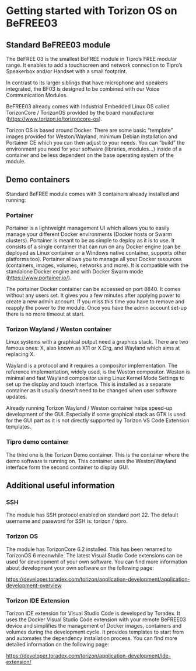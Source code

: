 # Getting started with Torizon OS on BeFREE03

## Standard BeFREE03 module

The BeFREE 03 is the smallest BeFREE module in Tipro’s FREE modular range. It enables to add a touchscreen and network connection to Tipro’s Speakerbox and/or Handset with a small footprint.

In contrast to its larger siblings that have microphone and speakers integrated, the BF03 is designed to be combined with our Voice Communication Modules.

BeFREE03 already comes with Industrial Embedded Linux OS called TorizonCore / TorizonOS provided by the board manufacturer (<https://www.torizon.io/torizoncore-os>).

Torizon OS is based around Docker. There are some basic “template” images provided for Weston/Wayland, minimum Debian installation and Portainer CE which you can then adjust to your needs. You can “build” the environment you need for your software (libraries, modules…) inside of a container and be less dependent on the base operating system of the module.

## Demo containers

Standard BeFREE module comes with 3 containers already installed and running:

### Portainer

Portainer is a lightweight management UI which allows you to easily manage your different Docker environments (Docker hosts or Swarm clusters). Portainer is meant to be as simple to deploy as it is to use. It consists of a single container that can run on any Docker engine (can be deployed as Linux container or a Windows native container, supports other platforms too). Portainer allows you to manage all your Docker resources (containers, images, volumes, networks and more). It is compatible with the standalone Docker engine and with Docker Swarm mode (<https://www.portainer.io/>).

The portainer Docker container can be accessed on port 8840. It comes without any users set. It gives you a few minutes after applying power to create a new admin account. If you miss this time you have to remove and reapply the power to the module. Once you have the admin account set-up there is no more timeout at start.

### Torizon Wayland / Weston container

Linux systems with a graphical output need a graphics stack. There are two famous ones: X, also known as X11 or X.Org, and Wayland which aims at replacing X.

Wayland is a protocol and it requires a compositor implementation. The reference implementation, widely used, is the Weston compositor. Weston is minimal and fast Wayland compositor using Linux Kernel Mode Settings to set up the display and touch interface. This is installed as a separate container as it usually doesn’t need to be changed when user software updates.

Already running Torizon Wayland / Weston container helps speed-up development of the GUI. Especially if some graphical stack as GTK is used for the GUI part as it is not directly supported by Torizon VS Code Extension templates.

### Tipro demo container

The third one is the Torizon Demo container. This is the container where the demo software is running on. This container uses the Weston/Wayland interface form the second container to display GUI.

## Additional useful information

### SSH

The module has SSH protocol enabled on standard port 22. The default username and password for SSH is: torizon / tipro.

### Torizon OS

The module has TorizonCore 6.2 installed. This has been renamed to TorizonOS 6 meanwhile. The latest Visual Studio Code extensions can be used for development of your own software. You can find more information about development your own software on the following page:

<https://developer.toradex.com/torizon/application-development/application-development-overview>

### Torizon IDE Extension

Torizon IDE extension for Visual Studio Code is developed by Toradex. It uses the Docker Visual Studio Code extension with your remote BeFREE03 device and simplifies the management of Docker images, containers and volumes during the development cycle. It provides templates to start from and automates the dependency installation process. You can find more detailed information on the following page:

<https://developer.toradex.com/torizon/application-development/ide-extension/>
